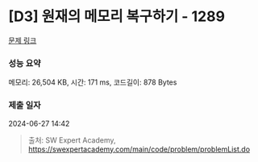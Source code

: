 # [D3] 원재의 메모리 복구하기 - 1289 

[문제 링크](https://swexpertacademy.com/main/code/problem/problemDetail.do?contestProbId=AV19AcoKI9sCFAZN) 

### 성능 요약

메모리: 26,504 KB, 시간: 171 ms, 코드길이: 878 Bytes

### 제출 일자

2024-06-27 14:42



> 출처: SW Expert Academy, https://swexpertacademy.com/main/code/problem/problemList.do